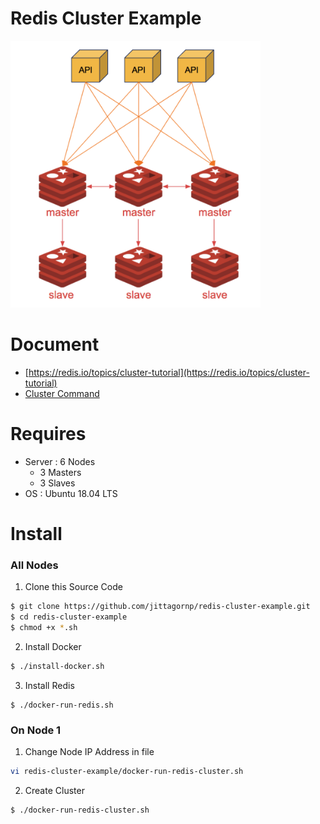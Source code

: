 # Redis Cluster Example

<img src="./redis-cluster.png" width="400"/>

# Document 

- [https://redis.io/topics/cluster-tutorial](https://redis.io/topics/cluster-tutorial)
- [Cluster Command](https://redis.io/commands/cluster-addslots)

# Requires

- Server : 6 Nodes 
  - 3 Masters
  - 3 Slaves 
- OS : Ubuntu 18.04 LTS

# Install

### All Nodes 
1. Clone this Source Code

```sh
$ git clone https://github.com/jittagornp/redis-cluster-example.git
$ cd redis-cluster-example
$ chmod +x *.sh
```

2. Install Docker

```sh
$ ./install-docker.sh
```

3. Install Redis 

```
$ ./docker-run-redis.sh 
```

### On Node 1

1. Change Node IP Address in file 
```sh
vi redis-cluster-example/docker-run-redis-cluster.sh
```

2. Create Cluster 
```sh
$ ./docker-run-redis-cluster.sh
```
